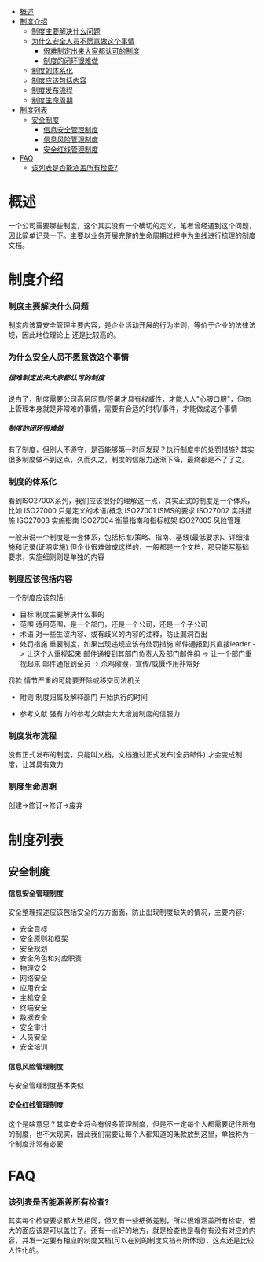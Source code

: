 

<!-- @import "[TOC]" {cmd="toc" depthFrom=1 depthTo=6 orderedList=false} -->

<!-- code_chunk_output -->

- [概述](#概述)
- [制度介绍](#制度介绍)
    - [制度主要解决什么问题](#制度主要解决什么问题)
    - [为什么安全人员不愿意做这个事情](#为什么安全人员不愿意做这个事情)
        - [很难制定出来大家都认可的制度](#很难制定出来大家都认可的制度)
        - [制度的闭环很难做](#制度的闭环很难做)
    - [制度的体系化](#制度的体系化)
    - [制度应该包括内容](#制度应该包括内容)
    - [制度发布流程](#制度发布流程)
    - [制度生命周期](#制度生命周期)
- [制度列表](#制度列表)
  - [安全制度](#安全制度)
      - [信息安全管理制度](#信息安全管理制度)
      - [信息风险管理制度](#信息风险管理制度)
      - [安全红线管理制度](#安全红线管理制度)
- [FAQ](#faq)
    - [该列表是否能涵盖所有检查?](#该列表是否能涵盖所有检查)

<!-- /code_chunk_output -->


# 概述

一个公司需要哪些制度，这个其实没有一个确切的定义，笔者曾经遇到这个问题，因此简单记录一下。主要以业务开展完整的生命周期过程中为主线进行梳理的制度文档。

# 制度介绍
### 制度主要解决什么问题
制度应该算安全管理主要内容，是企业活动开展的行为准则，等价于企业的法律法规，因此地位理论上 还是比较高的。

### 为什么安全人员不愿意做这个事情

##### 很难制定出来大家都认可的制度
说白了，制度需要公司高层同意/签署才具有权威性，才能人人"心服口服"，但向上管理本身就是非常难的事情，需要有合适的时机/事件，才能做成这个事情

##### 制度的闭环很难做
有了制度，但别人不遵守，是否能够第一时间发现？执行制度中的处罚措施? 其实很多制度做不到这点，久而久之，制度的信服力逐渐下降，最终都是不了了之。

### 制度的体系化
看到ISO2700X系列，我们应该很好的理解这一点，其实正式的制度是一个体系，比如
ISO27000 只是定义的术语/概念
ISO27001 ISMS的要求
ISO27002 实践措施
ISO27003 实施指南
ISO27004 衡量指南和指标框架
ISO27005 风险管理

一般来说一个制度是一套体系，包括标准/策略、指南、基线(最低要求)、详细措施和记录(证明实施)
但企业很难做成这样的，一般都是一个文档，那只能写基础要求，实施细则则是单独的内容

### 制度应该包括内容

一个制度应该包括:
- 目标
制度主要解决什么事的
- 范围
适用范围，是一个部门，还是一个公司，还是一个子公司
- 术语
对一些生涩内容、或有歧义的内容的注释，防止漏洞百出
- 处罚措施
重要制度，如果出现违规应该有处罚措施
邮件通报到其直接leader -> 让这个人重视起来
邮件通报到其部门负责人及部门邮件组 -> 让一个部门重视起来
邮件通报到全员 -> 杀鸡儆猴，宣传/威慑作用非常好

罚款
情节严重的可能要开除或移交司法机关

- 附则
制度归属及解释部门
开始执行的时间

- 参考文献
强有力的参考文献会大大增加制度的信服力

### 制度发布流程
没有正式发布的制度，只能叫文档，文档通过正式发布(全员邮件) 才会变成制度，让其具有效力

### 制度生命周期
创建->修订->修订->废弃


# 制度列表

## 安全制度
#### 信息安全管理制度
安全整理描述应该包括安全的方方面面，防止出现制度缺失的情况，主要内容:
- 安全目标
- 安全原则和框架
- 安全规划
- 安全角色和对应职责
- 物理安全
- 网络安全
- 应用安全
- 主机安全
- 终端安全
- 数据安全
- 安全审计
- 人员安全
- 安全培训

#### 信息风险管理制度
与安全管理制度基本类似

#### 安全红线管理制度
这个是啥意思？其实安全将会有很多管理制度，但是不一定每个人都需要记住所有的制度，也不太现实，因此我们需要让每个人都知道的条款放到这里，单独称为一个制度非常有必要


# FAQ

### 该列表是否能涵盖所有检查?
其实每个检查要求都大致相同，但又有一些细微差别，所以很难涵盖所有检查，但大的面应该是可以盖住了。还有一点好的地方，就是检查也是看你有没有对应的内容，并发一定要有相应的制度文档(可以在别的制度文档有所体现)，这点还是比较人性化的。



